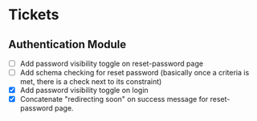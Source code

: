 # Tickets 

## Authentication Module 
- [ ] Add password visibility toggle on reset-password page 
- [ ] Add schema checking for reset password (basically once a criteria is met, there is a check next to its constraint)
- [x] Add password visibility toggle on login
- [x] Concatenate "redirecting soon" on success message for reset-password page.
